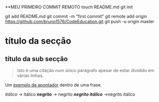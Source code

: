 
**MEU PRIMEIRO COMMIT REMOTO
touch README.md
git init

git add README.md
git commit -m "first commit"
git remote add origin https://github.com/bruno1576/CodeEducation.git
git push -u origin master


título da secção 
===============

título da sub secção 
------------------


> Isto é uma citação num único 
parágrafo apesar de estar dividido 
em várias linhas.


Um [exemplo de apontador](http://exemplo.pt/ "Título opcional") dentro de uma frase.

*itálico* -> itálico
**negrito** -> negrito
***negrito itálico*** ->negrito itálico
